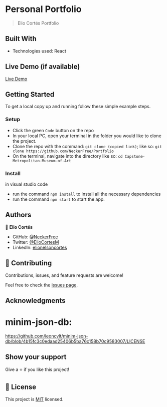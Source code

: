 [](https://img.shields.io/badge/Microverse-blueviolet)

# Personal Portfolio


> Elio Cortés Portfolio


## Built With

- Technologies used: React

## Live Demo (if available)

[Live Demo]()

## Getting Started

To get a local copy up and running follow these simple example steps.

### Setup
- Click the green `Code` button on the repo
- In your local PC, open your terminal in the folder you would like to clone the project.
- Clone the repo with the command: `git clone (copied link)`; like so: `git clone https://github.com/NeckerFree/Portfolio`
- On the terminal, navigate into the directory like so: `cd Capstone-Metropolitan-Museum-of-Art`

### Install
in visual studio code
-  run the command `npm install` to install all the necessary dependencies
-  run the command `npm start` to start the app.

## Authors

👤 **Elio Cortés**

- GitHub: [@NeckerFree](https://github.com/NeckerFree)
- Twitter: [@ElioCortesM](https://twitter.com/ElioCortesM)
- LinkedIn: [elionelsoncortes](https://www.linkedin.com/in/elionelsoncortes/)

## 🤝 Contributing

Contributions, issues, and feature requests are welcome!

Feel free to check the [issues page](https://github.com/NeckerFree/Portfolio/issues).

## Acknowledgments

# minim-json-db:
<!-- <a rel="license" href="http://creativecommons.org/licenses/by-nc/4.0/"><img alt="Creative Commons License" style="border-width:0" src="https://i.creativecommons.org/l/by-nc/4.0/88x31.png" /></a><br />This work is licensed under a <a rel="license" href="http://creativecommons.org/licenses/by-nc/4.0/">Creative Commons Attribution-NonCommercial 4.0 International License</a>. -->
https://github.com/leoncvlt/minim-json-db/blob/4b15fc3c0edaad25406b5ba76c158b70c9583007/LICENSE

## Show your support

Give a ⭐️ if you like this project!

## 📝 License

This project is [MIT](./MIT.md) licensed.

